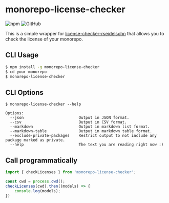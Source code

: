 # monorepo-license-checker

![npm](https://img.shields.io/npm/v/monorepo-license-checker)
![GitHub](https://img.shields.io/github/license/ocavue/monorepo-license-checker)

This is a simple wrapper for [license-checker-rseidelsohn](https://github.com/RSeidelsohn/license-checker-rseidelsohn) that allows you to check the license of your monorepo.

## CLI Usage

```bash
$ npm install -g monorepo-license-checker
$ cd your-monorepo
$ monorepo-license-checker
```

## CLI Options

```
$ monorepo-license-checker --help

Options:
  --json                        Output in JSON format.
  --csv                         Output in CSV format.
  --markdown                    Output in markdown list format.
  --markdown-table              Output in markdown table format.
  --exclude-private-packages    Restrict output to not include any package marked as private.
  --help                        The text you are reading right now :)
```

## Call programmatically

```js
import { checkLicenses } from 'monorepo-license-checker';

const cwd = process.cwd();
checkLicenses(cwd).then((models) => {
    console.log(models);
})
```
